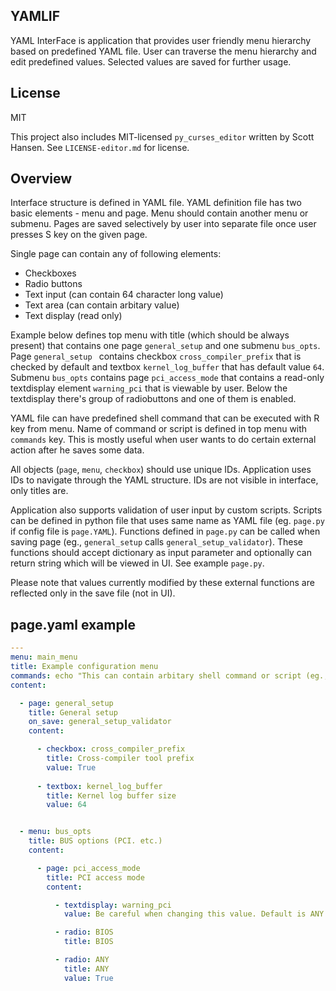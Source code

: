 ## YAMLIF

YAML InterFace is application that provides user friendly menu hierarchy based on predefined YAML file. User can
traverse the menu hierarchy and edit predefined values. Selected values are saved for further usage.

## License

MIT

This project also includes MIT-licensed `py_curses_editor` written by Scott Hansen. See `LICENSE-editor.md` for license.

## Overview

Interface structure is defined in YAML file. YAML definition file has two basic elements - menu and page. Menu
should contain another menu or submenu. Pages are saved selectively by user into separate file once user presses
S key on the given page. 

Single page can contain any of following elements:

- Checkboxes
- Radio buttons
- Text input (can contain 64 character long value)
- Text area (can contain arbitary value)
- Text display (read only)

Example below defines top menu with title (which should be always present) that contains one page `general_setup` and
one submenu `bus_opts`. Page `general_setup ` contains checkbox `cross_compiler_prefix` that is checked by default and
textbox `kernel_log_buffer` that has default value `64`. Submenu `bus_opts` contains page `pci_access_mode` that
contains a read-only textdisplay element `warning_pci` that is viewable by user. Below the textdisplay there's group
of radiobuttons and one of them is enabled.

YAML file can have predefined shell command that can be executed with R key from menu. Name of command or script
is defined in top menu with `commands` key. This is mostly useful when user wants to do certain external action after
he saves some data.

All objects (`page`, `menu`, `checkbox`) should use unique IDs. Application uses IDs to navigate through the YAML
structure. IDs are not visible in interface, only titles are.

Application also supports validation of user input by custom scripts. Scripts can be defined in python file that
uses same name as YAML file (eg. `page.py` if config file is `page.YAML`). Functions defined in `page.py` can
be called when saving page (eg., `general_setup` calls `general_setup_validator`). These functions should accept
dictionary as input parameter and optionally can return string which will be viewed in UI. See example `page.py`.

Please note that values currently modified by these external functions are reflected only in the save file (not in UI).

## page.yaml example

``` YAML
---
menu: main_menu
title: Example configuration menu
commands: echo "This can contain arbitary shell command or script (eg., ./script.sh)"
content:

  - page: general_setup
    title: General setup
    on_save: general_setup_validator
    content:

      - checkbox: cross_compiler_prefix
        title: Cross-compiler tool prefix
        value: True
        
      - textbox: kernel_log_buffer
        title: Kernel log buffer size
        value: 64


  - menu: bus_opts
    title: BUS options (PCI. etc.)
    content:

      - page: pci_access_mode
        title: PCI access mode
        content:

          - textdisplay: warning_pci
            value: Be careful when changing this value. Default is ANY.

          - radio: BIOS
            title: BIOS

          - radio: ANY
            title: ANY
            value: True
```